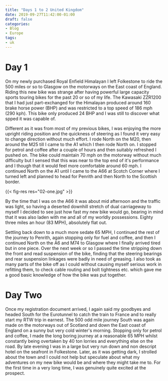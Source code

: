 ```yaml
---
title: "Days 1 to 2 United Kingdom"
date: 2019-09-27T11:42:00-01:00
draft: false
categories:
- Blog
- Europe
tags:
- uk
---
```


# Day 1

On my newly purchased Royal Enfield Himalayan I left Folkestone to ride the 500 miles or so to Glasgow on the motorways on the East coast of England. Riding this new bike was strange after having powerful large capacity sports touring bikes for the past 20 or so of my life. The Kawasaki ZZR1200 that I had just part-exchanged for the Himalayan produced around 160 brake horse power (BHP) and was restricted to a top speed of 186 mph (290 kph). This bike only produced 24 BHP and I was still to discover what spped it was capable of. 

Different as it was from most of my previous bikes, I was enjoying the more upright riding position and the quickness of steering as I found it very easy to change direction without much effort. I rode North on the M20, then around the M25 till I came to the A1 which I then rode North on. I stopped for petrol and coffee after a couple of hours and then suitably refreshed I pushed on. The bike could maintain 70 mph on the motorway without much difficulty but I sensed that this was near to the top end of it's performance and I though that it would feel more comfortable around 60 mph. I continued North on the A1 until I came to the A66 at Scotch Corner where I turned left and planned to head for Penrith and then North to the Scottish border.

{{< fig-res res="02-one.jpg" >}}

By the time that I was on the A66 it was about mid afternoon and the traffic was light, so having a deserted downhill stretch of dual carriageway to myself I decided to see just how fast my new bike would go, bearing in mind that it was also laden with me and all of my worldly possessions. Eighty three miles an hour (83 MPH), absolutely flat out.

Settling back down to a much more sedate 65 MPH, I continued the rest of the journey to Penrith, again stopping only for fuel and coffee, and then I continued North on the A6 and M74 to Glasgow where I finally arrived tired but in one piece. Over the next week or so I passed the time stripping down the front and read suspension of the bike, finding that the steering bearings and rear suspension linkages were badly in need of greasing. I also took as many parts of the bike off as I could without causing myself serious work in refitting them, to check cable routing and bolt tightness etc. which gave me a good basic knowledge of how the bike was put together.

# Day Two

Once my registration document arrived, I again said my goodbyes and headed South for the Eurotunnel to catch the train to France and to really start my RTW trip in earnest. The 500 odd mile journey South was again made on the motorways out of Scotland and down the East coast of England on a sunny but very cold winter's morning. Stopping only for petrol and coffee, I made the long boring journey at a reasonable 65 MPH whilst constantly being overtaken by 40 ton lorries and everything else on the road. By late evening I was in a large but very run down and non descript hotel on the seafront in Folkestone. Later, as it was getting dark, I strolled about the town and I could not help but speculate about what my adventures on my new bike would be and where they might take me to. For the first time in a very long time, I was genuinely quite excited at the prospect.
